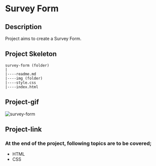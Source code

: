 # Survey Form
## Description
Project aims to create a Survey Form.
## Project Skeleton
```
survey-form (folder)
|
|----readme.md                   
|----img (folder) 
|----style.css   
|----index.html 
```
## Project-gif
![survey-form](https://user-images.githubusercontent.com/102467587/227459857-8e525587-c5b2-4379-9fd2-7a53ba8299ea.gif)
## Project-link

### At the end of the project, following topics are to be covered;
- HTML
- CSS
